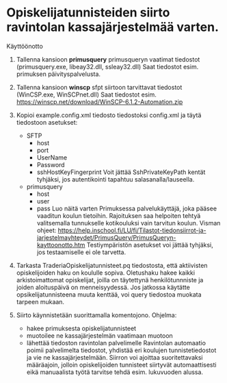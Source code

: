# Opiskelijatunnisteiden siirto ravintolan kassajärjestelmää varten.

Käyttöönotto
1. Tallenna kansioon **primusquery** primusqueryn vaatimat tiedostot (primusquery.exe, libeay32.dll, ssleay32.dll)
   Saat tiedostot esim. primuksen päivityspalvelusta.
2. Tallenna kansioon **winscp** sfpt siirtoon tarvittavat tiedostot (WinCSP.exe, WinSCPnet.dll)
   Saat tiedostot esim. https://winscp.net/download/WinSCP-6.1.2-Automation.zip
3. Kopioi example.config.xml tiedosto tiedostoksi config.xml ja täytä tiedostoon asetukset:
   - SFTP
      - host
      - port
      - UserName
      - Password
      - sshHostKeyFingerprint
      Voit jättää SshPrivateKeyPath kentät tyhjäksi, jos autentikointi tapahtuu salasanalla/lauseella.
   - primusquery
      - host
      - user
      - pass
      Luo näitä varten Primuksessa palvelukäyttäjä, joka pääsee vaaditun koulun tietoihin. Rajoituksen saa helpoiten tehtyä valitsemalla tunnukselle kotikouluksi vain tarvitun koulun. Visman ohjeet: https://help.inschool.fi/LU/fi/Tilastot-tiedonsiirrot-ja-jarjestelmayhteydet/PrimusQuery/PrimusQueryn-kayttoonotto.htm
   Testiympäristön asetukset voi jättää tyhjäksi, jos testaamiselle ei ole tarvetta.

4. Tarkasta TraderiaOpiskelijatunnisteet.pq tiedostosta, että aktiivisten opiskelijoiden haku on koululle sopiva. Oletushaku hakee kaikki arkistoimattomat opiskelijat, joilla on täytettynä henkilötunnniste ja joiden aloituspäivä on menneisyydessä.
   Jos jatkossa käytätte opsikelijatunnisteena muuta kenttää, voi query tiedostoa muokata tarpeen mukaan.

5. Siirto käynnistetään suorittamalla komentojono. Ohjelma:
   - hakee primuksesta opiskelijatunnisteet 
   - muotoilee ne kassajärjestelmän vaatimaan muotoon
   - lähettää tiedoston ravintolan palvelimelle
   Ravintolan automaatio poimii palvelimelta tiedostot, yhdistää eri koulujen tunnistetiedostot ja vie ne kassajärjestelmään.
   Siirron voi ajoittaa suoritettavaksi määräajoin, jolloin opiskelijoiden tunnisteet siirtyvät automaattisesti eikä manuaalista työtä tarvitse tehdä esim. lukuvuoden alussa.

   